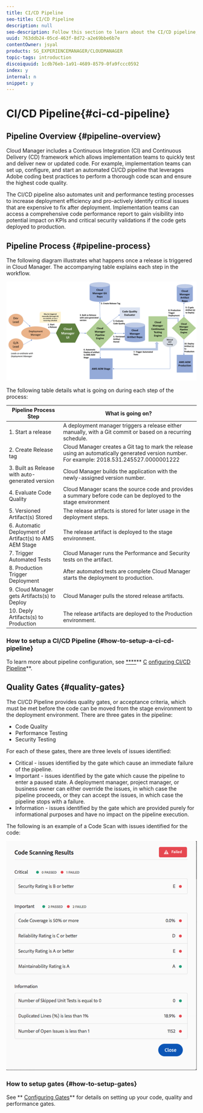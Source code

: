 ```yaml
---
title: CI/CD Pipeline
seo-title: CI/CD Pipeline
description: null
seo-description: Follow this section to learn about the CI/CD pipeline, which handles deployments to stage and production in Cloud Manager.
uuid: 763ddb24-05cd-463f-8d72-a2e69bbe6b7e
contentOwner: jsyal
products: SG_EXPERIENCEMANAGER/CLOUDMANAGER
topic-tags: introduction
discoiquuid: 1cdb76eb-1a91-4689-8579-0fa9fccc0592
index: y
internal: n
snippet: y
---
```


# CI/CD Pipeline{#ci-cd-pipeline}

## Pipeline Overview {#pipeline-overview}

Cloud Manager includes a Continuous Integration (CI) and Continuous Delivery (CD) framework which allows implementation teams to quickly test and deliver new or updated code. For example, implementation teams can set up, configure, and start an automated CI/CD pipeline that leverages Adobe coding best practices to perform a thorough code scan and ensure the highest code quality.

The CI/CD pipeline also automates unit and performance testing processes to increase deployment efficiency and pro-actively identify critical issues that are expensive to fix after deployment. Implementation teams can access a comprehensive code performance report to gain visibility into potential impact on KPIs and critical security validations if the code gets deployed to production.

## Pipeline Process {#pipeline-process}

The following diagram illustrates what happens once a release is triggered in Cloud Manager. The accompanying table explains each step in the workflow.

![](assets/screen_shot_2018-05-30at82457pm.png)

The following table details what is going on during each step of the process:

| Pipeline Process Step |What is going on? |
|---|---|
| 1. Start a release |A deployment manager triggers a release either manually, with a Git commit or based on a recurring schedule. |
| 2. Create Release tag |Cloud Manager creates a Git tag to mark the release using an automatically generated version number. For example: 2018.531.245527.0000001222 |
| 3. Built as Release with auto-generated version |Cloud Manager builds the application with the newly-assigned version number.  |
| 4. Evaluate Code Quality |Cloud Manager scans the source code and provides a summary before code can be deployed to the stage environment |
| 5. Versioned Artifact(s) Stored |The release artifacts is stored for later usage in the deployment steps. |
| 6. Automatic Deployment of Artifact(s) to AMS AEM Stage |The release artifact is deployed to the stage environment. |
| 7. Trigger Automated Tests |Cloud Manager runs the Performance and Security tests on the artifact. |
| 8. Production Trigger Deployment |After automated tests are complete Cloud Manager starts the deployment to production. |
| 9. Cloud Manager gets Artifacts(s) to Deploy |Cloud Manager pulls the stored release artifacts. |
| 10. Deply Artifacts(s) to Production |The release artifacts are deployed to the Production environment. |

### How to setup a CI/CD Pipeline {#how-to-setup-a-ci-cd-pipeline}

To learn more about pipeline configuration, see [****](../using/configuring-pipeline.md)** [C](../using/configuring-pipeline.md) [onfiguring CI/CD Pipeline](../using/configuring-pipeline.md)**.

## Quality Gates {#quality-gates}

The CI/CD Pipeline provides quality gates, or acceptance criteria, which must be met before the code can be moved from the stage environment to the deployment environment. There are three gates in the pipeline:

* Code Quality
* Performance Testing
* Security Testing

For each of these gates, there are three levels of issues identified:

* Critical - issues identified by the gate which cause an immediate failure of the pipeline.
* Important - issues identified by the gate which cause the pipeline to enter a paused state. A deployment manager, project manager, or business owner can either override the issues, in which case the pipeline proceeds, or they can accept the issues, in which case the pipeline stops with a failure.
* Information - issues identified by the gate which are provided purely for informational purposes and have no impact on the pipeline execution.

The following is an example of a Code Scan with issues identified for the code:

![](assets/quality-gate-failed.png) 

### How to setup gates {#how-to-setup-gates}

See ** [Configuring Gates](../using/configuring-pipeline.md)** for details on setting up your code, quality and performance gates.
